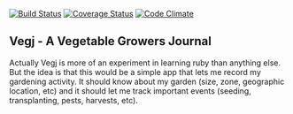 [![Build Status](https://travis-ci.org/doub1ejack/vegj.png)](https://travis-ci.org/doub1ejack/vegj)
[![Coverage Status](https://coveralls.io/repos/github/doub1ejack/vegj/badge.svg?branch=master)](https://coveralls.io/github/doub1ejack/vegj?branch=master)
[![Code Climate](https://codeclimate.com/github/doub1ejack/vegj/badges/gpa.svg)](https://codeclimate.com/github/doub1ejack/vegj)

## Vegj - A Vegetable Growers Journal

Actually Vegj is more of an experiment in learning ruby than anything else.  
But the idea is that this would be a simple app that lets me record my gardening
activity.  It should know about my garden (size, zone, geographic location, etc)
and it should let me track important events (seeding, transplanting, pests, 
harvests, etc).  
